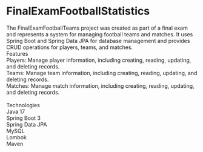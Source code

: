 # FinalExamFootballStatistics
The FinalExamFootballTeams project was created as part of a final exam and represents a system for managing football teams and matches. It uses Spring Boot and Spring Data JPA for database management and provides CRUD operations for players, teams, and matches.<br>
Features<br>
  Players: Manage player information, including creating, reading, updating, and deleting records.<br>
  Teams: Manage team information, including creating, reading, updating, and deleting records.<br>
  Matches: Manage match information, including creating, reading, updating, and deleting records.<br>
  <br>
  Technologies<br> 
  Java 17<br>
Spring Boot 3<br>
Spring Data JPA<br>
MySQL<br>
Lombok<br>
Maven<br>
